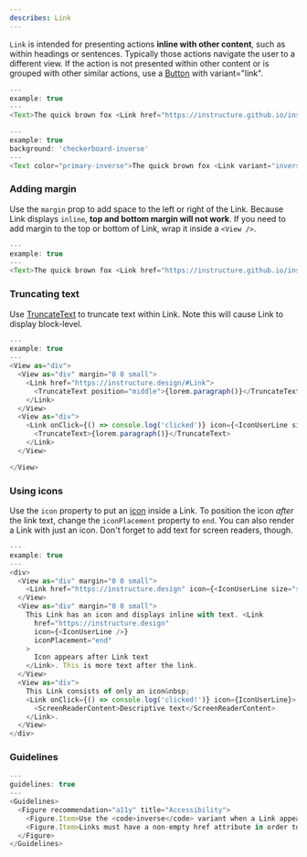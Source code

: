 ```yaml
---
describes: Link
---
```


`Link` is intended for presenting actions __inline with other content__, such as within headings or sentences. Typically those actions navigate the user to a different view. If the action is not presented within other content or is grouped with other similar actions, use a [Button](#Button) with variant="link".

```js
---
example: true
---
<Text>The quick brown fox <Link href="https://instructure.github.io/instructure-ui/">jumps</Link> over the lazy dog.</Text>
```

```js
---
example: true
background: 'checkerboard-inverse'
---
<Text color="primary-inverse">The quick brown fox <Link variant="inverse" href="https://instructure.github.io/instructure-ui/">jumps</Link> over the lazy dog.</Text>
```

### Adding margin

Use the `margin` prop to add space to the left or right of the Link. Because
Link displays `inline`, __top and bottom margin will not work__. If you need
to add margin to the top or bottom of Link, wrap it inside a `<View />`.

```js
---
example: true
---
<Text>The quick brown fox <Link href="https://instructure.github.io/instructure-ui/" margin="0 small">jumps</Link> over the lazy dog.</Text>
```

### Truncating text

Use [TruncateText](#TruncateText) to truncate text within Link. Note this will cause Link to display block-level.

```js
---
example: true
---
<View as="div">
  <View as="div" margin="0 0 small">
    <Link href="https://instructure.design/#Link">
      <TruncateText position="middle">{lorem.paragraph()}</TruncateText>
    </Link>
  </View>
  <View as="div">
    <Link onClick={() => console.log('clicked')} icon={<IconUserLine size="small" />}>
      <TruncateText>{lorem.paragraph()}</TruncateText>
    </Link>
  </View>

</View>
```

### Using icons

Use the `icon` property to put an [icon](#iconography) inside a Link. To position the
icon _after_ the link text, change the `iconPlacement` property to `end`. You can also
render a Link with just an icon. Don't forget to add text for screen readers, though.

```js
---
example: true
---
<div>
  <View as="div" margin="0 0 small">
    <Link href="https://instructure.design" icon={<IconUserLine size="small" />}>Icon before text</Link> with the quick brown fox
  </View>
  <View as="div" margin="0 0 small">
    This Link has an icon and displays inline with text. <Link
      href="https://instructure.design"
      icon={<IconUserLine />}
      iconPlacement="end"
    >
      Icon appears after Link text
    </Link>. This is more text after the link.
  </View>
  <View as="div">
    This Link consists of only an icon&nbsp;
    <Link onClick={() => console.log('clicked!')} icon={IconUserLine}>
      <ScreenReaderContent>Descriptive text</ScreenReaderContent>
    </Link>.
  </View>
</div>
```

### Guidelines

```js
---
guidelines: true
---
<Guidelines>
  <Figure recommendation="a11y" title="Accessibility">
    <Figure.Item>Use the <code>inverse</code> variant when a Link appears on a dark background to ensure adequate contrast</Figure.Item>
    <Figure.Item>Links must have a non-empty href attribute in order to be considered true links and to be accessible to keyboard users</Figure.Item>
  </Figure>
</Guidelines>
```
